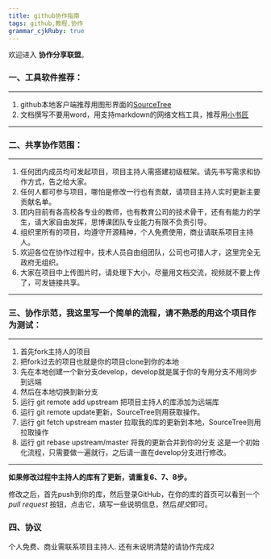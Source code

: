 ```yaml
---
title: github协作指南
tags: github,教程,协作
grammar_cjkRuby: true
---
```



欢迎进入 **协作分享联盟**。
### 一、工具软件推荐：
----------
1. github本地客户端推荐用图形界面的[SourceTree](https://www.sourcetreeapp.com/)
2. 文档撰写不要用word，用支持markdown的网络文档工具，推荐用[小书匠](http://soft.xiaoshujiang.com/)

----------

### 二、共享协作范围：
----------
1. 任何团内成员均可发起项目，项目主持人需搭建初级框架。请先书写需求和协作方式，告之给大家。
2. 任何人都可参与项目，哪怕是修改一行也有贡献，请项目主持人实时更新主要贡献名单。
3. 团内目前有各高校各专业的教师，也有教育公司的技术骨干，还有有能力的学生，请大家自由发挥，思博课团队专业能力有限不负责引导。
4. 组织里所有的项目，均遵守开源精神，个人免费使用，商业请联系项目主持人。
5. 欢迎各位在协作过程中，技术人员自由组团队，公司也可猎人才，这里完全无政府无组织。
6. 大家在项目中上传图片时，请处理下大小，尽量用文档交流，视频就不要上传了，可发链接共享。

----------
### 三、协作示范，我这里写一个简单的流程，请不熟悉的用这个项目作为测试：
----------
1. 首先fork主持人的项目
2. 把fork过去的项目也就是你的项目clone到你的本地
3. 先在本地创建一个新分支develop，develop就是属于你的专用分支不用同步到远端
4. 然后在本地切换到新分支
5. 运行 git remote add upstream 把项目主持人的库添加为远端库
6. 运行 git remote update更新，SourceTree则用获取操作。
7. 运行 git fetch upstream master 拉取我的库的更新到本地，SourceTree则用拉取操作
8. 运行 git rebase upstream/master 将我的更新合并到你的分支
这是一个初始化流程，只需要做一遍就行，之后请一直在develop分支进行修改。
----------


**如果修改过程中主持人的库有了更新，请重复6、7、8步。**

修改之后，首先push到你的库，然后登录GitHub，在你的库的首页可以看到一个 *pull request* 按钮，点击它，填写一些说明信息，然后*提交*即可。

### 四、协议
个人免费、商业需联系项目主持人.
还有未说明清楚的请协作完成2
